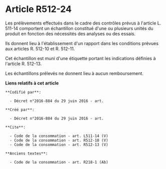 # Article R512-24

Les prélèvements effectués dans le cadre des contrôles prévus à l'article L. 511-14 comportent un échantillon constitué d'une
ou plusieurs unités du produit en fonction des nécessités des analyses ou des essais. 

Ils donnent lieu à l'établissement d'un rapport dans les conditions prévues aux articles R. 512-10 et R. 512-11. 

Cet échantillon est muni d'une étiquette portant les indications définies à l'article R. 512-13. 

Les échantillons prélevés ne donnent lieu à aucun remboursement.

**Liens relatifs à cet article**

	**Codifié par**:

	  - Décret n°2016-884 du 29 juin 2016 - art.

	**Créé par**:

	  - Décret n°2016-884 du 29 juin 2016 - art.

	**Cite**:

	  - Code de la consommation - art. L511-14 (V)
	  - Code de la consommation - art. R512-10 (V)
	  - Code de la consommation - art. R512-13 (V)

	**Anciens textes**:

	  - Code de la consommation - art. R218-1 (Ab)
